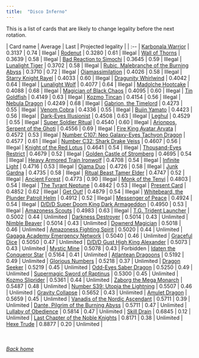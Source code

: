 ```yaml
---
title:  "Disco Inferno"
---
```


This is a list of cards that are likely to change legality before the next rotation.

| Card name | Average | Last | Projected legality |
| :-- |
[Karbonala Warrior](https://db.ygoprodeck.com/card/?search=Karbonala%20Warrior) | 0.3137 | 0.74 | Illegal |
[Rodenut](https://db.ygoprodeck.com/card/?search=Rodenut) | 0.3280 | 0.61 | Illegal |
[Wall of Thorns](https://db.ygoprodeck.com/card/?search=Wall%20of%20Thorns) | 0.3639 | 0.58 | Illegal |
[Bad Reaction to Simochi](https://db.ygoprodeck.com/card/?search=Bad%20Reaction%20to%20Simochi) | 0.3645 | 0.59 | Illegal |
[Lunalight Tiger](https://db.ygoprodeck.com/card/?search=Lunalight%20Tiger) | 0.3702 | 0.58 | Illegal |
[Rubic, Malebranche of the Burning Abyss](https://db.ygoprodeck.com/card/?search=Rubic,%20Malebranche%20of%20the%20Burning%20Abyss) | 0.3710 | 0.72 | Illegal |
[Ojamassimilation](https://db.ygoprodeck.com/card/?search=Ojamassimilation) | 0.4026 | 0.58 | Illegal |
[Starry Knight Rayel](https://db.ygoprodeck.com/card/?search=Starry%20Knight%20Rayel) | 0.4033 | 0.60 | Illegal |
[Dragunity Whirlwind](https://db.ygoprodeck.com/card/?search=Dragunity%20Whirlwind) | 0.4042 | 0.64 | Illegal |
[Lunalight Wolf](https://db.ygoprodeck.com/card/?search=Lunalight%20Wolf) | 0.4077 | 0.64 | Illegal |
[Madolche Hootcake](https://db.ygoprodeck.com/card/?search=Madolche%20Hootcake) | 0.4088 | 0.68 | Illegal |
[Magician of Black Chaos](https://db.ygoprodeck.com/card/?search=Magician%20of%20Black%20Chaos) | 0.4095 | 0.60 | Illegal |
[Tin Goldfish](https://db.ygoprodeck.com/card/?search=Tin%20Goldfish) | 0.4149 | 0.63 | Illegal |
[Kozmo Tincan](https://db.ygoprodeck.com/card/?search=Kozmo%20Tincan) | 0.4154 | 0.56 | Illegal |
[Nebula Dragon](https://db.ygoprodeck.com/card/?search=Nebula%20Dragon) | 0.4249 | 0.68 | Illegal |
[Gabrion, the Timelord](https://db.ygoprodeck.com/card/?search=Gabrion,%20the%20Timelord) | 0.4273 | 0.55 | Illegal |
[Venom Cobra](https://db.ygoprodeck.com/card/?search=Venom%20Cobra) | 0.4336 | 0.55 | Illegal |
[Bujin Yamato](https://db.ygoprodeck.com/card/?search=Bujin%20Yamato) | 0.4423 | 0.56 | Illegal |
[Dark-Eyes Illusionist](https://db.ygoprodeck.com/card/?search=Dark-Eyes%20Illusionist) | 0.4508 | 0.63 | Illegal |
[Leghul](https://db.ygoprodeck.com/card/?search=Leghul) | 0.4529 | 0.55 | Illegal |
[Super Soldier Ritual](https://db.ygoprodeck.com/card/?search=Super%20Soldier%20Ritual) | 0.4540 | 0.60 | Illegal |
[Arionpos, Serpent of the Ghoti](https://db.ygoprodeck.com/card/?search=Arionpos,%20Serpent%20of%20the%20Ghoti) | 0.4556 | 0.69 | Illegal |
[Fire King Avatar Arvata](https://db.ygoprodeck.com/card/?search=Fire%20King%20Avatar%20Arvata) | 0.4572 | 0.53 | Illegal |
[Number C107: Neo Galaxy-Eyes Tachyon Dragon](https://db.ygoprodeck.com/card/?search=Number%20C107:%20Neo%20Galaxy-Eyes%20Tachyon%20Dragon) | 0.4577 | 0.61 | Illegal |
[Number C32: Shark Drake Veiss](https://db.ygoprodeck.com/card/?search=Number%20C32:%20Shark%20Drake%20Veiss) | 0.4607 | 0.56 | Illegal |
[Knight of the Red Lotus](https://db.ygoprodeck.com/card/?search=Knight%20of%20the%20Red%20Lotus) | 0.4641 | 0.54 | Illegal |
[Thousand-Eyes Restrict](https://db.ygoprodeck.com/card/?search=Thousand-Eyes%20Restrict) | 0.4679 | 0.52 | Illegal |
[Golden Castle of Stromberg](https://db.ygoprodeck.com/card/?search=Golden%20Castle%20of%20Stromberg) | 0.4695 | 0.54 | Illegal |
[Heavy Armored Train Ironwolf](https://db.ygoprodeck.com/card/?search=Heavy%20Armored%20Train%20Ironwolf) | 0.4708 | 0.54 | Illegal |
[Infinite Light](https://db.ygoprodeck.com/card/?search=Infinite%20Light) | 0.4716 | 0.53 | Illegal |
[Ojama Duo](https://db.ygoprodeck.com/card/?search=Ojama%20Duo) | 0.4726 | 0.58 | Illegal |
[Junk Gardna](https://db.ygoprodeck.com/card/?search=Junk%20Gardna) | 0.4735 | 0.58 | Illegal |
[Ritual Beast Tamer Elder](https://db.ygoprodeck.com/card/?search=Ritual%20Beast%20Tamer%20Elder) | 0.4747 | 0.52 | Illegal |
[Ancient Forest](https://db.ygoprodeck.com/card/?search=Ancient%20Forest) | 0.4773 | 0.90 | Illegal |
[Monk of the Tenyi](https://db.ygoprodeck.com/card/?search=Monk%20of%20the%20Tenyi) | 0.4803 | 0.54 | Illegal |
[The Tyrant Neptune](https://db.ygoprodeck.com/card/?search=The%20Tyrant%20Neptune) | 0.4842 | 0.53 | Illegal |
[Present Card](https://db.ygoprodeck.com/card/?search=Present%20Card) | 0.4852 | 0.62 | Illegal |
[Get Out!](https://db.ygoprodeck.com/card/?search=Get%20Out!) | 0.4879 | 0.54 | Illegal |
[Whitebeard, the Plunder Patroll Helm](https://db.ygoprodeck.com/card/?search=Whitebeard,%20the%20Plunder%20Patroll%20Helm) | 0.4912 | 0.52 | Illegal |
[Messenger of Peace](https://db.ygoprodeck.com/card/?search=Messenger%20of%20Peace) | 0.4924 | 0.54 | Illegal |
[D/D/D Super Doom King Dark Armageddon](https://db.ygoprodeck.com/card/?search=D/D/D%20Super%20Doom%20King%20Dark%20Armageddon) | 0.4950 | 0.53 | Illegal |
[Amazoness Scouts](https://db.ygoprodeck.com/card/?search=Amazoness%20Scouts) | 0.4983 | 0.63 | Illegal |
[T.G. Trident Launcher](https://db.ygoprodeck.com/card/?search=T.G.%20Trident%20Launcher) | 0.5002 | 0.44 | Unlimited |
[Darkness Destroyer](https://db.ygoprodeck.com/card/?search=Darkness%20Destroyer) | 0.5014 | 0.43 | Unlimited |
[Nimble Beaver](https://db.ygoprodeck.com/card/?search=Nimble%20Beaver) | 0.5014 | 0.43 | Unlimited |
[Downerd Magician](https://db.ygoprodeck.com/card/?search=Downerd%20Magician) | 0.5018 | 0.46 | Unlimited |
[Amazoness Fighting Spirit](https://db.ygoprodeck.com/card/?search=Amazoness%20Fighting%20Spirit) | 0.5020 | 0.44 | Unlimited |
[Gagaga Academy Emergency Network](https://db.ygoprodeck.com/card/?search=Gagaga%20Academy%20Emergency%20Network) | 0.5040 | 0.46 | Unlimited |
[Graceful Dice](https://db.ygoprodeck.com/card/?search=Graceful%20Dice) | 0.5050 | 0.47 | Unlimited |
[D/D/D Gust High King Alexander](https://db.ygoprodeck.com/card/?search=D/D/D%20Gust%20High%20King%20Alexander) | 0.5073 | 0.43 | Unlimited |
[Mystic Mine](https://db.ygoprodeck.com/card/?search=Mystic%20Mine) | 0.5078 | 0.43 | Forbidden |
[Idaten the Conqueror Star](https://db.ygoprodeck.com/card/?search=Idaten%20the%20Conqueror%20Star) | 0.5164 | 0.41 | Unlimited |
[Atlantean Dragoons](https://db.ygoprodeck.com/card/?search=Atlantean%20Dragoons) | 0.5192 | 0.49 | Unlimited |
[Glorious Numbers](https://db.ygoprodeck.com/card/?search=Glorious%20Numbers) | 0.5218 | 0.37 | Unlimited |
[Dragon Seeker](https://db.ygoprodeck.com/card/?search=Dragon%20Seeker) | 0.5219 | 0.45 | Unlimited |
[Odd-Eyes Saber Dragon](https://db.ygoprodeck.com/card/?search=Odd-Eyes%20Saber%20Dragon) | 0.5250 | 0.49 | Unlimited |
[Supermagic Sword of Raptinus](https://db.ygoprodeck.com/card/?search=Supermagic%20Sword%20of%20Raptinus) | 0.5300 | 0.45 | Unlimited |
[Kozmo Sliprider](https://db.ygoprodeck.com/card/?search=Kozmo%20Sliprider) | 0.5361 | 0.44 | Unlimited |
[Zaborg the Mega Monarch](https://db.ygoprodeck.com/card/?search=Zaborg%20the%20Mega%20Monarch) | 0.5487 | 0.48 | Unlimited |
[Number S39: Utopia the Lightning](https://db.ygoprodeck.com/card/?search=Number%20S39:%20Utopia%20the%20Lightning) | 0.5507 | 0.46 | Unlimited |
[Gravity Collapse](https://db.ygoprodeck.com/card/?search=Gravity%20Collapse) | 0.5652 | 0.43 | Unlimited |
[Amulet Dragon](https://db.ygoprodeck.com/card/?search=Amulet%20Dragon) | 0.5659 | 0.45 | Unlimited |
[Vanadis of the Nordic Ascendant](https://db.ygoprodeck.com/card/?search=Vanadis%20of%20the%20Nordic%20Ascendant) | 0.5711 | 0.39 | Unlimited |
[Dante, Pilgrim of the Burning Abyss](https://db.ygoprodeck.com/card/?search=Dante,%20Pilgrim%20of%20the%20Burning%20Abyss) | 0.5711 | 0.47 | Unlimited |
[Lullaby of Obedience](https://db.ygoprodeck.com/card/?search=Lullaby%20of%20Obedience) | 0.5814 | 0.47 | Unlimited |
[Skill Drain](https://db.ygoprodeck.com/card/?search=Skill%20Drain) | 0.6845 | 0.12 | Unlimited |
[Last Chapter of the Noble Knights](https://db.ygoprodeck.com/card/?search=Last%20Chapter%20of%20the%20Noble%20Knights) | 0.8171 | 0.38 | Unlimited |
[Hexe Trude](https://db.ygoprodeck.com/card/?search=Hexe%20Trude) | 0.8877 | 0.20 | Unlimited |

<br>

###### [Back home](index)